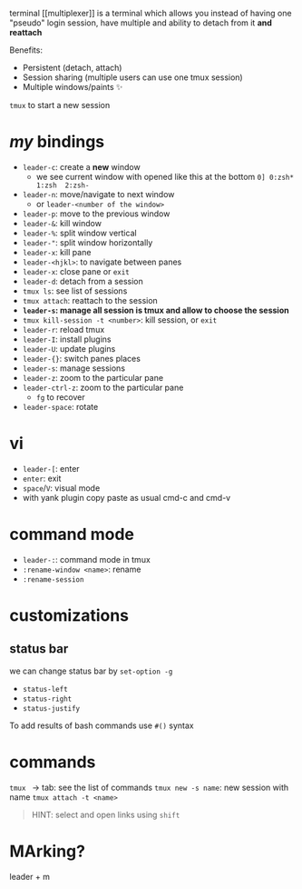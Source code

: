 terminal [[multiplexer]] is a terminal which allows you instead of having one "pseudo" login session, have multiple and ability to detach from it **and reattach**

Benefits:
- Persistent (detach, attach)
- Session sharing (multiple users can use one tmux session)
- Multiple windows/paints ✨


`tmux` to start a new session

# *my* bindings
- `leader-c`: create a **new** window
	- we see current window with opened like this at the bottom `0] 0:zsh* 1:zsh  2:zsh-`
- `leader-n`: move/navigate to next window
	- or `leader-<number of the window>`
- `leader-p`: move to the previous window
- `leader-&`: kill window
- `leader-%`: split window vertical
- `leader-"`: split window horizontally
- `leader-x`: kill pane
- `leader-<hjkl>`: to navigate between panes
- `leader-x`: close pane or `exit`
- `leader-d`: detach from a session
- `tmux ls`: see list of sessions
- `tmux attach`: reattach to the session
- **`leader-s`: manage all session is tmux and allow to choose the session**
- `tmux kill-session -t <number>`: kill session, or `exit`
- `leader-r`: reload tmux
- `leader-I`: install plugins
- `leader-U`: update plugins
- `leader-{}`: switch panes places
- `leader-s`: manage sessions
- `leader-z`: zoom to the particular pane
- `leader-ctrl-z`: zoom to the particular pane
	- `fg` to recover
- `leader-space`: rotate

# vi
- `leader-[`: enter
- `enter`: exit
- `space`/`V`: visual mode
- with yank plugin copy paste as usual cmd-c and cmd-v


# command mode
- `leader-:`: command mode in tmux
- `:rename-window <name>`: rename
- `:rename-session`


# customizations
## status bar
we can change status bar by `set-option -g`
- `status-left`
- `status-right`
- `status-justify`

To add results of bash commands use `#()` syntax 


# commands
`tmux ` -> tab: see the list of commands
`tmux new -s name`: new session with name
`tmux attach -t <name>`


>HINT: select and open links using `shift`



# MArking?
leader + m
